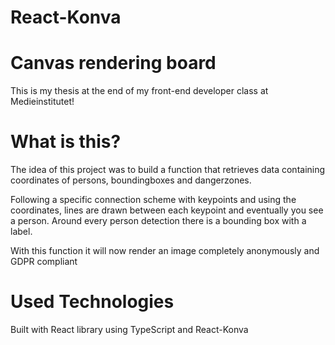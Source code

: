 # React-Konva

# Canvas rendering board

This is my thesis at the end of my front-end developer class at Medieinstitutet!

# What is this?
The idea of this project was to build a function that retrieves data containing coordinates of persons, boundingboxes and dangerzones.

Following a specific connection scheme with keypoints and using the coordinates,
lines are drawn between each keypoint and eventually you see a person.
Around every person detection there is  a bounding box with a label.


With this function it will now render an image completely anonymously and GDPR compliant

# Used Technologies
Built with React library using TypeScript and React-Konva
